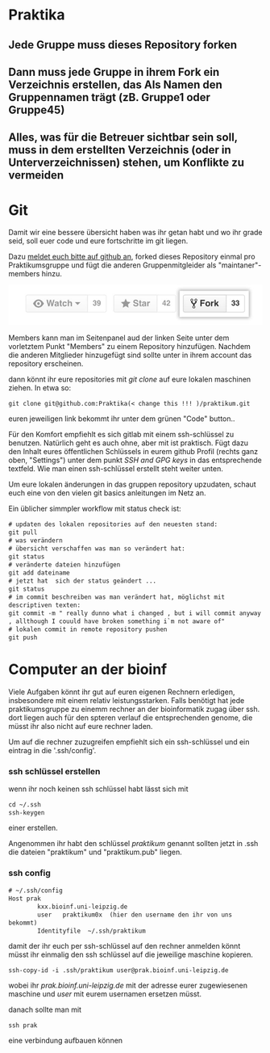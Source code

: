 # Praktika

## Jede Gruppe muss dieses Repository forken
## Dann muss jede Gruppe in ihrem Fork ein Verzeichnis erstellen, das Als Namen den Gruppennamen trägt (zB. Gruppe1 oder Gruppe45)
## Alles, was für die Betreuer sichtbar sein soll, muss in dem erstellten Verzeichnis (oder in Unterverzeichnissen) stehen, um Konflikte zu vermeiden 

# Git 

Damit wir eine bessere übersicht haben was ihr getan habt und wo ihr grade seid, soll euer code und eure fortschritte im git liegen.

Dazu [meldet euch bitte auf github an](https://github.com/join "github sign up"), forked dieses Repository einmal pro Praktikumsgruppe und fügt die anderen Gruppenmitgleider als "maintaner"- members hinzu. 

![fork button location](.github/fork_button.jpg) 
 
Members kann man im Seitenpanel aud der linken Seite unter dem vorletztem Punkt  "Members"  zu einem Repository hinzufügen. Nachdem die anderen Mitglieder hinzugefügt sind sollte unter in ihrem account das repository erscheinen. 

dann könnt ihr eure repositories mit *git clone* auf eure lokalen maschinen ziehen. In etwa so:

```
git clone git@github.com:Praktika(< change this !!! )/praktikum.git
```
euren jeweiligen link bekommt ihr unter dem grünen "Code" button..


Für den Komfort empfiehlt es sich gitlab mit einem ssh-schlüssel zu benutzen. Natürlich geht es auch ohne, aber mit ist praktisch.
Fügt dazu den Inhalt eures öffentlichen Schlüssels in eurem github Profil (rechts ganz oben, "Settings") unter dem punkt  *SSH and GPG keys* in das entsprechende textfeld.
Wie man einen ssh-schlüssel erstellt steht weiter unten.

Um eure lokalen änderungen in das gruppen repository upzudaten, schaut euch eine von den vielen git basics anleitungen im Netz an.

Ein üblicher simmpler workflow mit status check ist:
```
# updaten des lokalen repositories auf den neuesten stand:
git pull
# was verändern
# übersicht verschaffen was man so verändert hat:
git status
# veränderte dateien hinzufügen
git add dateiname
# jetzt hat  sich der status geändert ...
git status
# im commit beschreiben was man verändert hat, möglichst mit descriptiven texten:
git commit -m " really dunno what i changed , but i will commit anyway , allthough I couuld have broken something i`m not aware of"
# lokalen commit in remote repository pushen 
git push
```


# Computer an der bioinf 

Viele Aufgaben könnt ihr gut auf euren eigenen Rechnern erledigen, insbesondere mit einem relativ leistungsstarken. Falls benötigt hat jede praktikumsgruppe zu einemm rechner an der bioinformatik zugag über ssh. dort liegen auch für den spteren verlauf die entsprechenden genome, die müsst ihr also nicht auf eure rechner laden.

Um auf die rechner zuzugreifen empfiehlt sich ein ssh-schlüssel und ein eintrag in die '.ssh/config'.

### ssh schlüssel erstellen

wenn ihr noch keinen ssh schlüssel habt lässt sich mit 
```
cd ~/.ssh
ssh-keygen
```
einer erstellen.

Angenommen ihr habt den schlüssel *praktikum* genannt sollten jetzt  in .ssh die dateien "praktikum" und "praktikum.pub" liegen.

### ssh config
```
# ~/.ssh/config
Host prak
        kxx.bioinf.uni-leipzig.de
        user   praktikum0x  (hier den username den ihr von uns bekommt)
        Identityfile  ~/.ssh/praktikum
```

damit der ihr euch per ssh-schlüssel auf den rechner anmelden könnt müsst ihr einmalig den ssh schlüssel auf die jeweilige maschine kopieren.

```
ssh-copy-id -i .ssh/praktikum user@prak.bioinf.uni-leipzig.de 
```
wobei ihr *prak.bioinf.uni-leipzig.de* mit der adresse eurer zugewiesenen maschine und *user* mit eurem usernamen ersetzen müsst.

danach sollte man mit 

```
ssh prak
``` 
eine verbindung aufbauen können


